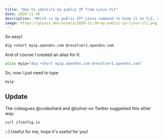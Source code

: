 ```yaml
---
title: "How to identify my public IP from Linux CLI"
date: 2020-11-30
description: "Which is my public IP? Linux command to know it on CLI, as I like the things"
image: https://glpzzz.dev/assets/2020-11-30-my-public-ip-linux-cli.png
---
```

So easy!

```bash
dig +short myip.opendns.com @resolver1.opendns.com
```

And of course I created an alias for it:

```bash
alias myip="dig +short myip.opendns.com @resolver1.opendns.com"
```

So, now I just need to type

```bash
myip
```

## Update

The coleagues @codeshard and @luilver on Twitter suggested this other way:

```bash
curl ifconfig.io
```

;-) Useful for me, hope it's useful for you!
